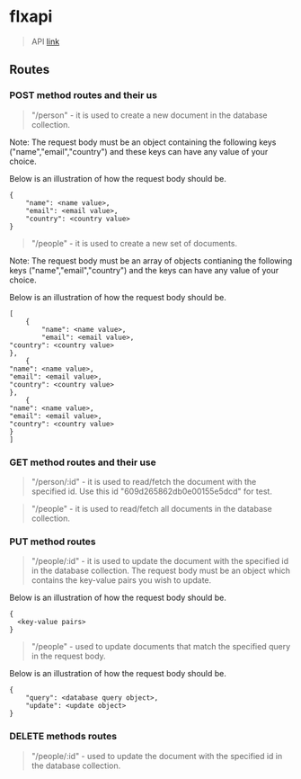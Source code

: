 # flxapi
> API
[link](https://flxapi.herokuapp.com)


## Routes


### POST method routes and their us
>"/person" - it is used to create a new document in the database collection.
<p>Note: The request body must be an object containing the following keys ("name","email","country") and these keys can have any value of your choice.
<p>Below is an illustration of how the request body should be.

```
{
    "name": <name value>,
    "email": <email value>,
    "country": <country value>
}
```

>"/people" - it is used to create a new set of documents.
<p>Note: The request body must be an array of objects contianing the following keys ("name","email","country") and the keys can have any value of your choice.
<p>Below is an illustration of how the request body should be.

```
[
    {
        "name": <name value>,
        "email": <email value>,                                                                              "country": <country value>                                                                       }, 
    {                                                                                                        "name": <name value>,                                                                                "email": <email value>,                                                                              "country": <country value>                                                                       },
    {                                                                                                        "name": <name value>,                                                                                "email": <email value>,                                                                              "country": <country value>                                                                       }
]
```


### GET method routes and their use
>"/person/:id" - it is used to read/fetch the document with the specified id. Use this id "609d265862db0e00155e5dcd" for test.

>"/people" - it is used to read/fetch all documents in the database collection.

### PUT method routes

>"/people/:id" - it is used to update the document with the specified id in the database collection. The request body must be an object which contains the key-value pairs you wish to update.
<p>Below is an illustration of how the request body should be.

```
{
  <key-value pairs> 
}
```

>"/people" - used to update documents that match the specified query in the request body. 

<p>Below is an illustration of how the request body should be.</p>

```     
{   
    "query": <database query object>,
    "update": <update object>
}
```



### DELETE methods routes

>"/people/:id" - used to update the document with the specified id in the database collection.

